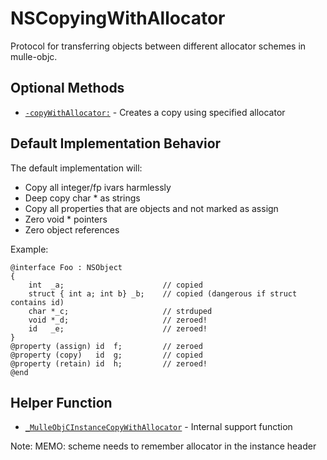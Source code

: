 # NSCopyingWithAllocator

Protocol for transferring objects between different allocator schemes in mulle-objc.

## Optional Methods

- [`-copyWithAllocator:`](https://www.perplexity.ai/search?q=Please+create+some+detailed+API+documentation+for+the+method+copyWithAllocator+of+NSCopyingWithAllocator+of+the+MulleObjC+project+https://github.com/mulle-objc/MulleObjC.+You+will+find+source+code+probably+at+https://github.com/mulle-objc/MulleObjC/blob/master/src/protocol/NSCopyingWithAllocator.m+and+the+header+at+https://github.com/mulle-objc/MulleObjC/blob/master/src/protocol/NSCopyingWithAllocator.h+and+there+may+also+be+tests+for+it+in+the+test/+folder) - Creates a copy using specified allocator

## Default Implementation Behavior

The default implementation will:
- Copy all integer/fp ivars harmlessly
- Deep copy char * as strings
- Copy all properties that are objects and not marked as assign
- Zero void * pointers
- Zero object references

Example:
```objc
@interface Foo : NSObject
{
    int  _a;                      // copied
    struct { int a; int b} _b;    // copied (dangerous if struct contains id)
    char *_c;                     // strduped
    void *_d;                     // zeroed!
    id   _e;                      // zeroed!
}
@property (assign) id  f;         // zeroed
@property (copy)   id  g;         // copied
@property (retain) id  h;         // zeroed!
@end
```

## Helper Function

- [`_MulleObjCInstanceCopyWithAllocator`](https://www.perplexity.ai/search?q=Please+create+some+detailed+API+documentation+for+the+function+_MulleObjCInstanceCopyWithAllocator+of+the+MulleObjC+project+https://github.com/mulle-objc/MulleObjC.+You+will+find+source+code+probably+at+https://github.com/mulle-objc/MulleObjC/blob/master/src/protocol/NSCopyingWithAllocator.m+and+the+header+at+https://github.com/mulle-objc/MulleObjC/blob/master/src/protocol/NSCopyingWithAllocator.h+and+there+may+also+be+tests+for+it+in+the+test/+folder) - Internal support function

Note: MEMO: scheme needs to remember allocator in the instance header
